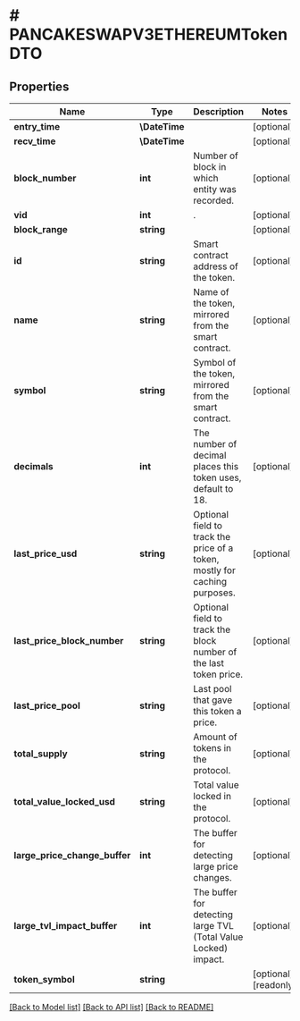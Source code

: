 # # PANCAKESWAPV3ETHEREUMTokenDTO

## Properties

Name | Type | Description | Notes
------------ | ------------- | ------------- | -------------
**entry_time** | **\DateTime** |  | [optional]
**recv_time** | **\DateTime** |  | [optional]
**block_number** | **int** | Number of block in which entity was recorded. | [optional]
**vid** | **int** | . | [optional]
**block_range** | **string** |  | [optional]
**id** | **string** | Smart contract address of the token. | [optional]
**name** | **string** | Name of the token, mirrored from the smart contract. | [optional]
**symbol** | **string** | Symbol of the token, mirrored from the smart contract. | [optional]
**decimals** | **int** | The number of decimal places this token uses, default to 18. | [optional]
**last_price_usd** | **string** | Optional field to track the price of a token, mostly for caching purposes. | [optional]
**last_price_block_number** | **string** | Optional field to track the block number of the last token price. | [optional]
**last_price_pool** | **string** | Last pool that gave this token a price. | [optional]
**total_supply** | **string** | Amount of tokens in the protocol. | [optional]
**total_value_locked_usd** | **string** | Total value locked in the protocol. | [optional]
**large_price_change_buffer** | **int** | The buffer for detecting large price changes. | [optional]
**large_tvl_impact_buffer** | **int** | The buffer for detecting large TVL (Total Value Locked) impact. | [optional]
**token_symbol** | **string** |  | [optional] [readonly]

[[Back to Model list]](../../README.md#models) [[Back to API list]](../../README.md#endpoints) [[Back to README]](../../README.md)
